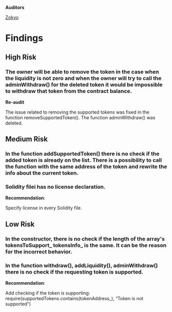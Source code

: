 **Auditors**

[Zokyo](https://x.com/zokyo_io)

# Findings

## High Risk

### The owner will be able to remove the token in the case when the liquidity is not zero and when the owner will try to call the adminWithdraw() for the deleted token it would be  impossible to withdraw that token from the contract balance.

**Re-audit**

The issue related to removing the supported tokens was fixed in the function
removeSupportedToken(). The function adminWithdraw() was deleted.

## Medium Risk

### In the function addSupportedToken() there is no check if the added token is already on the list. There is a possibility to call the function with the same address of the token and rewrite the info about the current token.

### Solidity fileі has no license declaration.

**Recommendation**:

Specify license in every Solidity file.

## Low Risk

### In the constructor, there is no check if the length of the array's tokensToSupport_ tokensInfo_ is the same. It can be the reason for the incorrect behavior.

### In the function withdraw(), addLiquidity(), adminWithdraw() there is no check if the requesting token is supported.

**Recommendation**:

Add checking if the token is supporting:
require(supportedTokens.contains(tokenAddress_), “Token is not supported”)
